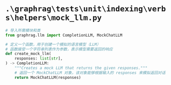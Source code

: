 # `.\graphrag\tests\unit\indexing\verbs\helpers\mock_llm.py`

```py
# 导入所需模块和类
from graphrag.llm import CompletionLLM, MockChatLLM

# 定义一个函数，用于创建一个模拟的语言模型（LLM）
# 函数接受一个字符串列表作为参数，表示模型需要返回的响应
def create_mock_llm(
    responses: list[str],
) -> CompletionLLM:
    """Creates a mock LLM that returns the given responses."""
    # 返回一个 MockChatLLM 对象，该对象能够根据输入的 responses 来模拟返回对话
    return MockChatLLM(responses)
```